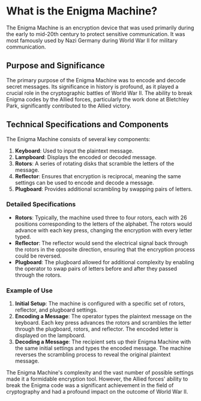 # What is the Enigma Machine?

The Enigma Machine is an encryption device that was used primarily during the early to mid-20th century to protect sensitive communication. It was most famously used by Nazi Germany during World War II for military communication.

## Purpose and Significance

The primary purpose of the Enigma Machine was to encode and decode secret messages. Its significance in history is profound, as it played a crucial role in the cryptographic battles of World War II. The ability to break Enigma codes by the Allied forces, particularly the work done at Bletchley Park, significantly contributed to the Allied victory.

## Technical Specifications and Components

The Enigma Machine consists of several key components:

1. **Keyboard**: Used to input the plaintext message.
2. **Lampboard**: Displays the encoded or decoded message.
3. **Rotors**: A series of rotating disks that scramble the letters of the message.
4. **Reflector**: Ensures that encryption is reciprocal, meaning the same settings can be used to encode and decode a message.
5. **Plugboard**: Provides additional scrambling by swapping pairs of letters.

### Detailed Specifications

- **Rotors**: Typically, the machine used three to four rotors, each with 26 positions corresponding to the letters of the alphabet. The rotors would advance with each key press, changing the encryption with every letter typed.
- **Reflector**: The reflector would send the electrical signal back through the rotors in the opposite direction, ensuring that the encryption process could be reversed.
- **Plugboard**: The plugboard allowed for additional complexity by enabling the operator to swap pairs of letters before and after they passed through the rotors.

### Example of Use

1. **Initial Setup**: The machine is configured with a specific set of rotors, reflector, and plugboard settings.
2. **Encoding a Message**: The operator types the plaintext message on the keyboard. Each key press advances the rotors and scrambles the letter through the plugboard, rotors, and reflector. The encoded letter is displayed on the lampboard.
3. **Decoding a Message**: The recipient sets up their Enigma Machine with the same initial settings and types the encoded message. The machine reverses the scrambling process to reveal the original plaintext message.

The Enigma Machine's complexity and the vast number of possible settings made it a formidable encryption tool. However, the Allied forces' ability to break the Enigma code was a significant achievement in the field of cryptography and had a profound impact on the outcome of World War II.
